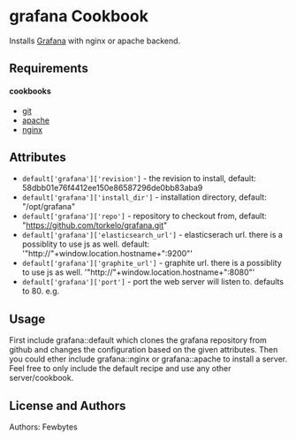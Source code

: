 grafana Cookbook
================
Installs [Grafana](https://github.com/torkelo/grafana) with nginx or apache backend.

Requirements
------------
#### cookbooks
- [git](https://github.com/opscode-cookbooks/git) 
- [apache](https://github.com/opscode-cookbooks/apache2) 
- [nginx](https://github.com/opscode-cookbooks/nginx)

Attributes
----------
- `default['grafana']['revision']` - the revision to install, default: 58dbb01e76f4412ee150e86587296de0bb83aba9
- `default['grafana']['install_dir']` - installation directory, default: "/opt/grafana"
- `default['grafana']['repo']` - repository to checkout from, default: "https://github.com/torkelo/grafana.git"
- `default['grafana']['elasticsearch_url']` - elasticserach url. there is a possiblity to use js as well. default: '"http://"+window.location.hostname+":9200"'
- `default['grafana']['graphite_url']` - graphite url. there is a possiblity to use js as well. '"http://"+window.location.hostname+":8080"'
- `default['grafana']['port']` - port the web server will listen to. defaults to 80.
e.g.

Usage
-----
First include grafana::default which clones the grafana repository from github and changes the configuration based on the given attributes. 
Then you could ether include grafana::nginx or grafana::apache to install a server. Feel free to only include the default recipe and use any other server/cookbook.


License and Authors
-------------------
Authors: Fewbytes
